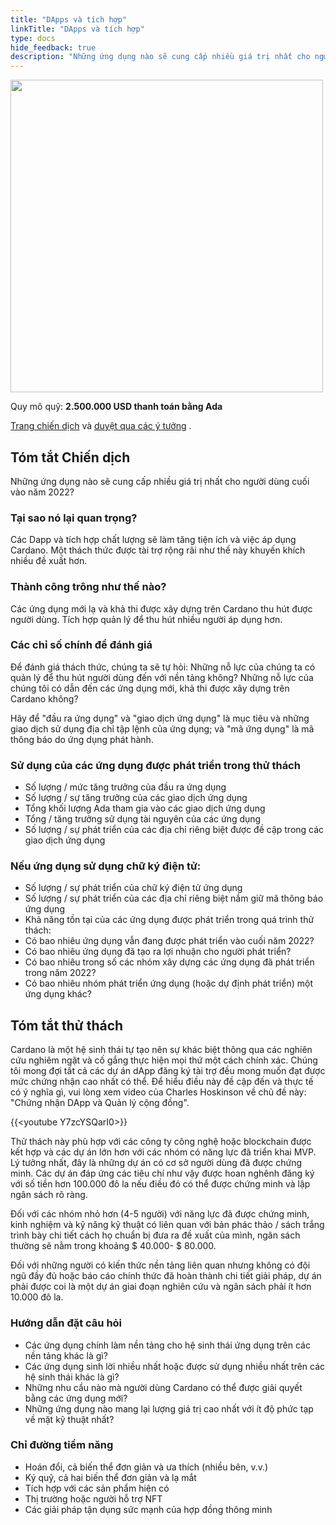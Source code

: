 ```yaml
---
title: "DApps và tích hợp"
linkTitle: "DApps và tích hợp"
type: docs
hide_feedback: true
description: "Những ứng dụng nào sẽ cung cấp nhiều giá trị nhất cho người dùng cuối vào năm 2022?"
---
```


<img src="https://cardano.ideascale.com/community-library/accounts/93/936143/Public/06-Dapps--Integrations-d3b60a.png" style="width:500px;height500px">

Quy mô quỹ: **2.500.000 USD thanh toán bằng Ada**

[Trang chiến dịch](https://cardano.ideascale.com/c/idea/383335) và [duyệt qua các ý tưởng](https://cardano.ideascale.com/c/campaigns/26438/stage/all/ideas/unspecified) .

## Tóm tắt Chiến dịch

Những ứng dụng nào sẽ cung cấp nhiều giá trị nhất cho người dùng cuối vào năm 2022?

### Tại sao nó lại quan trọng?

Các Dapp và tích hợp chất lượng sẽ làm tăng tiện ích và việc áp dụng Cardano. Một thách thức được tài trợ rộng rãi như thế này khuyến khích nhiều đề xuất hơn.

### Thành công trông như thế nào?

Các ứng dụng mới lạ và khả thi được xây dựng trên Cardano thu hút được người dùng. Tích hợp quản lý để thu hút nhiều người áp dụng hơn.

### Các chỉ số chính để đánh giá

Để đánh giá thách thức, chúng ta sẽ tự hỏi: Những nỗ lực của chúng ta có quản lý để thu hút người dùng đến với nền tảng không? Những nỗ lực của chúng tôi có dẫn đến các ứng dụng mới, khả thi được xây dựng trên Cardano không?

Hãy để "đầu ra ứng dụng" và "giao dịch ứng dụng" là mục tiêu và những giao dịch sử dụng địa chỉ tập lệnh của ứng dụng; và "mã ứng dụng" là mã thông báo do ứng dụng phát hành.

### Sử dụng của các ứng dụng được phát triển trong thử thách

- Số lượng / mức tăng trưởng của đầu ra ứng dụng
- Số lượng / sự tăng trưởng của các giao dịch ứng dụng
- Tổng khối lượng Ada tham gia vào các giao dịch ứng dụng
- Tổng / tăng trưởng sử dụng tài nguyên của các ứng dụng
- Số lượng / sự phát triển của các địa chỉ riêng biệt được đề cập trong các giao dịch ứng dụng

### Nếu ứng dụng sử dụng chữ ký điện tử:

- Số lượng / sự phát triển của chữ ký điện tử ứng dụng
- Số lượng / sự phát triển của các địa chỉ riêng biệt nắm giữ mã thông báo ứng dụng
- Khả năng tồn tại của các ứng dụng được phát triển trong quá trình thử thách:
- Có bao nhiêu ứng dụng vẫn đang được phát triển vào cuối năm 2022?
- Có bao nhiêu ứng dụng đã tạo ra lợi nhuận cho người phát triển?
- Có bao nhiêu trong số các nhóm xây dựng các ứng dụng đã phát triển trong năm 2022?
- Có bao nhiêu nhóm phát triển ứng dụng (hoặc dự định phát triển) một ứng dụng khác?

## Tóm tắt thử thách

Cardano là một hệ sinh thái tự tạo nên sự khác biệt thông qua các nghiên cứu nghiêm ngặt và cố gắng thực hiện mọi thứ một cách chính xác. Chúng tôi mong đợi tất cả các dự án dApp đăng ký tài trợ đều mong muốn đạt được mức chứng nhận cao nhất có thể. Để hiểu điều này đề cập đến và thực tế có ý nghĩa gì, vui lòng xem video của Charles Hoskinson về chủ đề này: "Chứng nhận DApp và Quản lý cộng đồng".

{{&lt;youtube Y7zcYSQarI0&gt;}}

Thử thách này phù hợp với các công ty công nghệ hoặc blockchain được kết hợp và các dự án lớn hơn với các nhóm có năng lực đã triển khai MVP. Lý tưởng nhất, đây là những dự án có cơ sở người dùng đã được chứng minh. Các dự án đáp ứng các tiêu chí như vậy được hoan nghênh đăng ký với số tiền hơn 100.000 đô la nếu điều đó có thể được chứng minh và lập ngân sách rõ ràng.

Đối với các nhóm nhỏ hơn (4-5 người) với năng lực đã được chứng minh, kinh nghiệm và kỹ năng kỹ thuật có liên quan với bản phác thảo / sách trắng trình bày chi tiết cách họ chuẩn bị đưa ra đề xuất của mình, ngân sách thường sẽ nằm trong khoảng $ 40.000- $ 80.000.

Đối với những người có kiến thức nền tảng liên quan nhưng không có đội ngũ đầy đủ hoặc báo cáo chính thức đã hoàn thành chi tiết giải pháp, dự án phải được coi là một dự án giai đoạn nghiên cứu và ngân sách phải ít hơn 10.000 đô la.

### Hướng dẫn đặt câu hỏi

- Các ứng dụng chính làm nền tảng cho hệ sinh thái ứng dụng trên các nền tảng khác là gì?
- Các ứng dụng sinh lời nhiều nhất hoặc được sử dụng nhiều nhất trên các hệ sinh thái khác là gì?
- Những nhu cầu nào mà người dùng Cardano có thể được giải quyết bằng các ứng dụng mới?
- Những ứng dụng nào mang lại lượng giá trị cao nhất với ít độ phức tạp về mặt kỹ thuật nhất?

### Chỉ đường tiềm năng

- Hoán đổi, cả biến thể đơn giản và ưa thích (nhiều bên, v.v.)
- Ký quỹ, cả hai biến thể đơn giản và lạ mắt
- Tích hợp với các sản phẩm hiện có
- Thị trường hoặc người hỗ trợ NFT
- Các giải pháp tận dụng sức mạnh của hợp đồng thông minh
